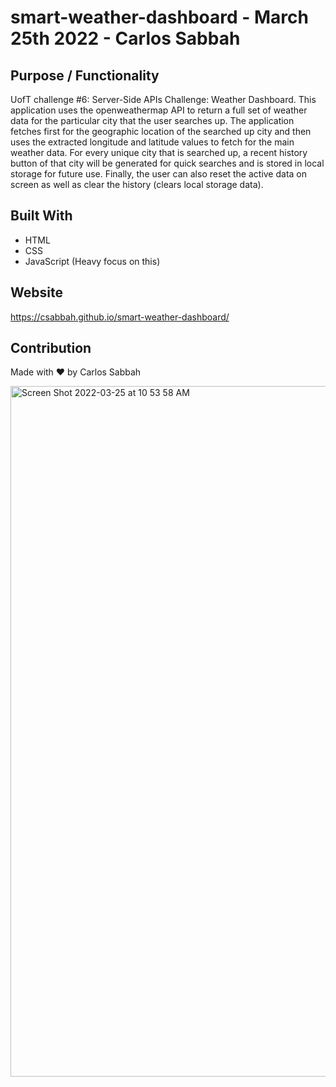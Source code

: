 # smart-weather-dashboard - March 25th 2022 - Carlos Sabbah

## Purpose / Functionality

UofT challenge #6: Server-Side APIs Challenge: Weather Dashboard. This application uses the openweathermap API to return a full set of weather data for the particular city that the user searches up. The application fetches first for the geographic location of the searched up city and then uses the extracted longitude and latitude values to fetch for the main weather data. For every unique city that is searched up, a recent history button of that city will be generated for quick searches and is stored in local storage for future use. Finally, the user can also reset the active data on screen as well as clear the history (clears local storage data).

## Built With

- HTML
- CSS
- JavaScript (Heavy focus on this)

## Website

https://csabbah.github.io/smart-weather-dashboard/

## Contribution

Made with ❤️ by Carlos Sabbah

<img width="1105" alt="Screen Shot 2022-03-25 at 10 53 58 AM" src="https://user-images.githubusercontent.com/91699101/160145252-0ebc5826-d263-475c-a8f1-1ed932db08dc.png">
